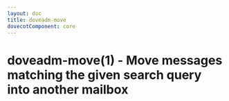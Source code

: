 ```yaml
---
layout: doc
title: doveadm-move
dovecotComponent: core
---
```


# doveadm-move(1) - Move messages matching the given search query into another mailbox

<!-- @include: include/doveadm-copy-move.inc -->
